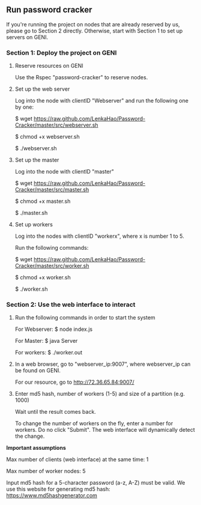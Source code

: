 ## Run password cracker

If you're running the project on nodes that are already reserved by us, please go to Section 2 directly.
Otherwise, start with Section 1 to set up servers on GENI.

### Section 1: Deploy the project on GENI

1. Reserve resources on GENI

   Use the Rspec "password-cracker" to reserve nodes.

2. Set up the web server

   Log into the node with clientID "Webserver" and run the following one by one:

   \$ wget https://raw.github.com/LenkaHao/Password-Cracker/master/src/webserver.sh
   
   \$ chmod +x webserver.sh
   
   \$ ./webserver.sh

3. Set up the master

   Log into the node with clientID "master"

   \$ wget https://raw.github.com/LenkaHao/Password-Cracker/master/src/master.sh
   
   \$ chmod +x master.sh
   
   \$ ./master.sh

4. Set up workers

   Log into the nodes with clientID "workerx", where x is number 1 to 5.

   Run the following commands:

   \$ wget https://raw.github.com/LenkaHao/Password-Cracker/master/src/worker.sh
   
   \$ chmod +x worker.sh
   
   \$ ./worker.sh

   
### Section 2: Use the web interface to interact

1.  Run the following commands in order to start the system

    For Webserver: \$ node index.js
    
    For Master: \$ java Server
    
    For workers: \$ ./worker.out

1.  In a web browser, go to "webserver_ip:9007", where webserver_ip can be found on GENI.

    For our resource, go to http://72.36.65.84:9007/
    
2.  Enter md5 hash, number of workers (1-5) and size of a partition (e.g. 1000)
   
    Wait until the result comes back. 
   
    To change the number of workers on the fly, enter a number for workers. Do no click "Submit". The web interface will dynamically detect the change.
    
 **Important assumptions**
 
 Max number of clients (web interface) at the same time: 1
 
 Max number of worker nodes: 5
 
 Input md5 hash for a 5-character password (a-z, A-Z) must be valid. We use this website for generating md5 hash: https://www.md5hashgenerator.com